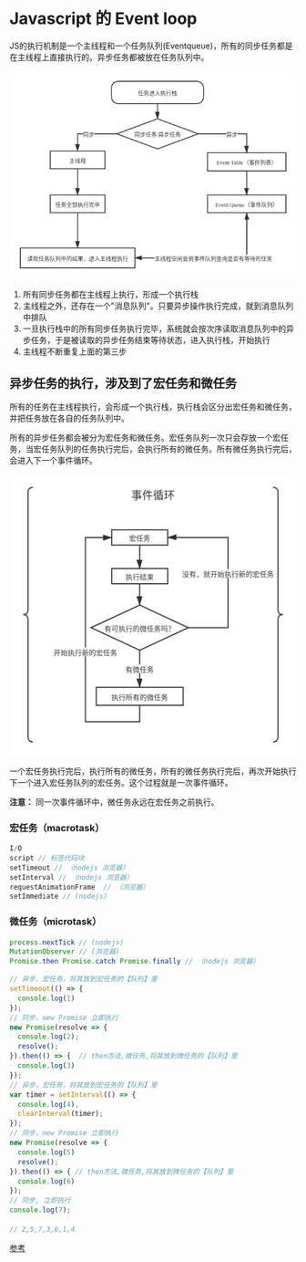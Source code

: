 # Javascript 的 Event loop

JS的执行机制是一个主线程和一个任务队列(Eventqueue)，所有的同步任务都是在主线程上直接执行的。异步任务都被放在任务队列中。

![Javascripts事件循环](./Javascript循环事件Event-loop.png 'Javascripts事件循环')

1. 所有同步任务都在主线程上执行，形成一个执行栈
2. 主线程之外，还存在一个"消息队列"。只要异步操作执行完成，就到消息队列中排队
3. 一旦执行栈中的所有同步任务执行完毕，系统就会按次序读取消息队列中的异步任务，于是被读取的异步任务结束等待状态，进入执行栈，开始执行
4. 主线程不断重复上面的第三步


## 异步任务的执行，涉及到了宏任务和微任务

所有的任务在主线程执行，会形成一个执行栈，执行栈会区分出宏任务和微任务，并把任务放在各自的任务队列中。

所有的异步任务都会被分为宏任务和微任务。宏任务队列一次只会存放一个宏任务，当宏任务队列的任务执行完后，会执行所有的微任务。所有微任务执行完后，会进入下一个事件循环。

![异步事件中的宏任务-微任务](./异步事件中的宏任务-微任务.png '异步事件中的宏任务-微任务')

一个宏任务执行完后，执行所有的微任务，所有的微任务执行完后，再次开始执行下一个进入宏任务队列的宏任务。这个过程就是一次事件循环。

**注意：** 同一次事件循环中，微任务永远在宏任务之前执行。

### 宏任务（macrotask）
```js
I/O 
script // 标签代码块
setTimeout // （nodejs 浏览器）
setInterval // （nodejs 浏览器）
requestAnimationFrame  // （浏览器）
setImmediate // (nodejs)
```

### 微任务（microtask）

```js
process.nextTick // (nodejs)
MutationObserver // (浏览器)
Promise.then Promise.catch Promise.finally // （nodejs 浏览器）
```

```js
// 异步，宏任务，将其放到宏任务的【队列】里
setTimeout(() => {
  console.log(1)
});
// 同步，new Promise 立即执行
new Promise(resolve => {
  console.log(2);
  resolve();
}).then(() => {  // then方法,微任务,将其放到微任务的【队列】里
  console.log(3)
});
// 异步，宏任务，将其放到宏任务的【队列】里
var timer = setInterval(() => {
  console.log(4),
  clearInterval(timer);
});
// 同步，new Promise 立即执行
new Promise(resolve => {
  console.log(5)
  resolve();
}).then(() => { // then方法,微任务,将其放到微任务的【队列】里
  console.log(6)
});
// 同步, 立即执行
console.log(7);

// 2,5,7,3,6,1,4
```

[参考](https://www.cnblogs.com/fangdongdemao/p/10262209.html)